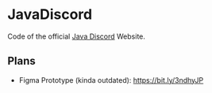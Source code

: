 # JavaDiscord

Code of the official [Java Discord](https://javadiscord.net) Website.

## Plans

- Figma Prototype (kinda outdated): https://bit.ly/3ndhyJP